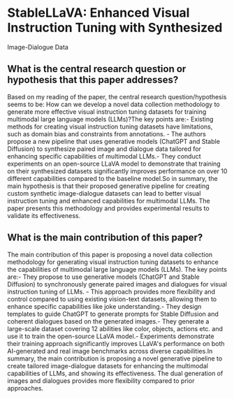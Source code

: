 # StableLLaVA: Enhanced Visual Instruction Tuning with Synthesized
  Image-Dialogue Data

## What is the central research question or hypothesis that this paper addresses?

Based on my reading of the paper, the central research question/hypothesis seems to be: How can we develop a novel data collection methodology to generate more effective visual instruction tuning datasets for training multimodal large language models (LLMs)?The key points are:- Existing methods for creating visual instruction tuning datasets have limitations, such as domain bias and constraints from annotations. - The authors propose a new pipeline that uses generative models (ChatGPT and Stable Diffusion) to synthesize paired image and dialogue data tailored for enhancing specific capabilities of multimodal LLMs.- They conduct experiments on an open-source LLaVA model to demonstrate that training on their synthesized datasets significantly improves performance on over 10 different capabilities compared to the baseline model.So in summary, the main hypothesis is that their proposed generative pipeline for creating custom synthetic image-dialogue datasets can lead to better visual instruction tuning and enhanced capabilities for multimodal LLMs. The paper presents this methodology and provides experimental results to validate its effectiveness.


## What is the main contribution of this paper?

The main contribution of this paper is proposing a novel data collection methodology for generating visual instruction tuning datasets to enhance the capabilities of multimodal large language models (LLMs). The key points are:- They propose to use generative models (ChatGPT and Stable Diffusion) to synchronously generate paired images and dialogues for visual instruction tuning of LLMs. - This approach provides more flexibility and control compared to using existing vision-text datasets, allowing them to enhance specific capabilities like joke understanding.- They design templates to guide ChatGPT to generate prompts for Stable Diffusion and coherent dialogues based on the generated images.- They generate a large-scale dataset covering 12 abilities like color, objects, actions etc. and use it to train the open-source LLaVA model.- Experiments demonstrate their training approach significantly improves LLaVA's performance on both AI-generated and real image benchmarks across diverse capabilities.In summary, the main contribution is proposing a novel generative pipeline to create tailored image-dialogue datasets for enhancing the multimodal capabilities of LLMs, and showing its effectiveness. The dual generation of images and dialogues provides more flexibility compared to prior approaches.
